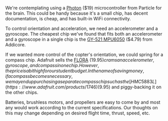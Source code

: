 We're contemplating using a [Photon](https://store.particle.io/?product=particle-photon) ($19) microcontroller from Particle for the brain. This could be handy because it's a small chip, has decent documentation, is cheap, and has built-in WiFi connectivity.

To control orientation and acceleration, we need an accelerometer and a gyroscope. The cheapest chip we've found that fits both an accelerometer and a gyroscope in a single chip is the [GY-521 MPU6050](https://www.addicore.com/GY-521-MPU6050-p/170.htm) ($4.79) from Addicore.

If we wanted more control of the copter's orientation, we could spring for a compass chip. Adafruit sells the [FLORA](https://www.adafruit.com/products/2020) ($19.95) crams an accelerometer, gyroscope, and compass in one chip. However, the price is a bit high for our student budget. In the name of saving money, if a compass becomes necessary, we may end up purchasing a separate compass chip such as the [HMC5883L](https://www.adafruit.com/products/1746) ($9.95) and piggy-backing it on the other chips.

Batteries, brushless motors, and propellers are easy to come by and most any would work according to the current specifications. Our thoughts on this may change depending on desired flight time, thrust, speed, etc.
